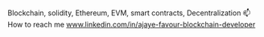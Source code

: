 Blockchain, solidity, Ethereum, EVM, smart contracts, Decentralization
📫 How to reach me www.linkedin.com/in/ajaye-favour-blockchain-developer
